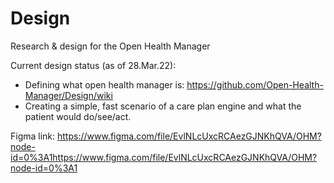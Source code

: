 # Design
Research &amp; design for the Open Health Manager


Current design status (as of 28.Mar.22): 
* Defining what open health manager is: https://github.com/Open-Health-Manager/Design/wiki
* Creating a simple, fast scenario of a care plan engine and what the patient would do/see/act. 


Figma link: https://www.figma.com/file/EvlNLcUxcRCAezGJNKhQVA/OHM?node-id=0%3A1https://www.figma.com/file/EvlNLcUxcRCAezGJNKhQVA/OHM?node-id=0%3A1
